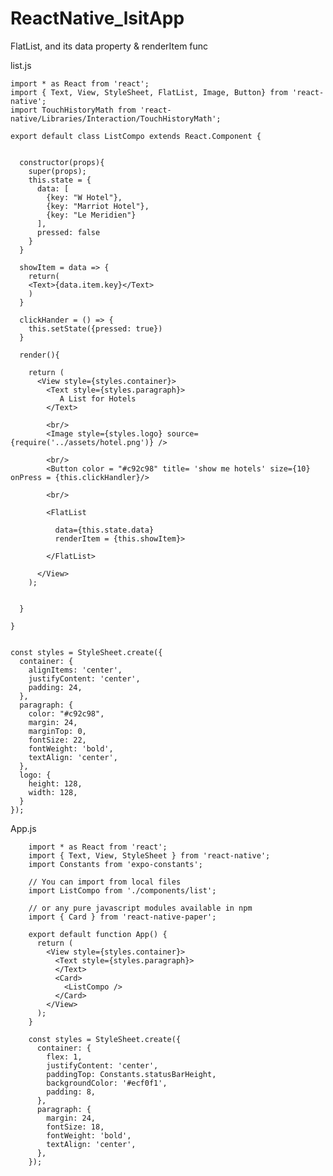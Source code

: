 # ReactNative_lsitApp
FlatList, and its data property &amp; renderItem func

list.js

    import * as React from 'react';
    import { Text, View, StyleSheet, FlatList, Image, Button} from 'react-native';
    import TouchHistoryMath from 'react-native/Libraries/Interaction/TouchHistoryMath';

    export default class ListCompo extends React.Component {


      constructor(props){
        super(props);
        this.state = {
          data: [
            {key: "W Hotel"},
            {key: "Marriot Hotel"},
            {key: "Le Meridien"}
          ],
          pressed: false
        }
      }

      showItem = data => {
        return(
        <Text>{data.item.key}</Text>
        )
      }

      clickHander = () => {
        this.setState({pressed: true})
      }

      render(){

        return (
          <View style={styles.container}>
            <Text style={styles.paragraph}>
               A List for Hotels
            </Text>

            <br/>
            <Image style={styles.logo} source={require('../assets/hotel.png')} />

            <br/>
            <Button color = "#c92c98" title= 'show me hotels' size={10} onPress = {this.clickHandler}/>

            <br/>

            <FlatList

              data={this.state.data}
              renderItem = {this.showItem}>

            </FlatList>

          </View>
        );


      }

    }


    const styles = StyleSheet.create({
      container: {
        alignItems: 'center',
        justifyContent: 'center',
        padding: 24,
      },
      paragraph: {
        color: "#c92c98",
        margin: 24,
        marginTop: 0,
        fontSize: 22,
        fontWeight: 'bold',
        textAlign: 'center',
      },
      logo: {
        height: 128,
        width: 128,
      }
    });


App.js


        import * as React from 'react';
        import { Text, View, StyleSheet } from 'react-native';
        import Constants from 'expo-constants';

        // You can import from local files
        import ListCompo from './components/list';

        // or any pure javascript modules available in npm
        import { Card } from 'react-native-paper';

        export default function App() {
          return (
            <View style={styles.container}>
              <Text style={styles.paragraph}>
              </Text>
              <Card>
                <ListCompo />
              </Card>
            </View>
          );
        }

        const styles = StyleSheet.create({
          container: {
            flex: 1,
            justifyContent: 'center',
            paddingTop: Constants.statusBarHeight,
            backgroundColor: '#ecf0f1',
            padding: 8,
          },
          paragraph: {
            margin: 24,
            fontSize: 18,
            fontWeight: 'bold',
            textAlign: 'center',
          },
        });

